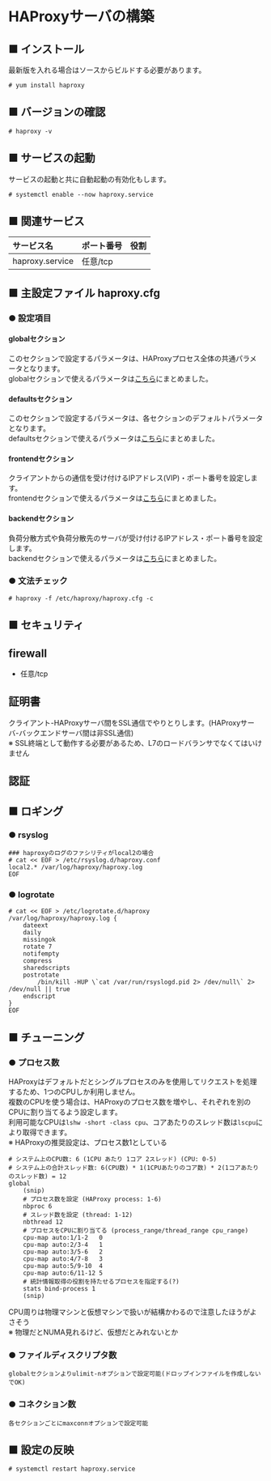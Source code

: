 # HAProxyサーバの構築
## ■ インストール
最新版を入れる場合はソースからビルドする必要があります。
```
# yum install haproxy
```
## ■ バージョンの確認
```
# haproxy -v
```

## ■ サービスの起動
サービスの起動と共に自動起動の有効化もします。
```
# systemctl enable --now haproxy.service
```
## ■ 関連サービス
|サービス名|ポート番号|役割|
|:---|:---|:---|
|haproxy.service|任意/tcp||

## ■ 主設定ファイル haproxy.cfg
### ● 設定項目
#### globalセクション
このセクションで設定するパラメータは、HAProxyプロセス全体の共通パラメータとなります。  
globalセクションで使えるパラメータは[こちら](https://github.com/thetaru/memorandum/tree/master/OS/Linux/CentOS8/haproxy/haproxy_server/global_keywords)にまとめました。
#### defaultsセクション
このセクションで設定するパラメータは、各セクションのデフォルトパラメータとなります。  
defaultsセクションで使えるパラメータは[こちら](https://github.com/thetaru/memorandum/tree/master/OS/Linux/CentOS8/haproxy/haproxy_server/defaults_keywords)にまとめました。
#### frontendセクション
クライアントからの通信を受け付けるIPアドレス(VIP)・ポート番号を設定します。  
frontendセクションで使えるパラメータは[こちら](https://github.com/thetaru/memorandum/tree/master/OS/Linux/CentOS8/haproxy/haproxy_server/frontend_keywords)にまとめました。
#### backendセクション
負荷分散方式や負荷分散先のサーバが受け付けるIPアドレス・ポート番号を設定します。  
backendセクションで使えるパラメータは[こちら](https://github.com/thetaru/memorandum/tree/master/OS/Linux/CentOS8/haproxy/haproxy_server/backend_keywords)にまとめました。

### ● 文法チェック
```
# haproxy -f /etc/haproxy/haproxy.cfg -c
```
## ■ セキュリティ
## firewall
- 任意/tcp

## 証明書
クライアント-HAProxyサーバ間をSSL通信でやりとりします。(HAProxyサーバ-バックエンドサーバ間は非SSL通信)  
※ SSL終端として動作する必要があるため、L7のロードバランサでなくてはいけません
## 認証
## ■ ロギング
### ● rsyslog
```
### haproxyのログのファシリティがlocal2の場合
# cat << EOF > /etc/rsyslog.d/haproxy.conf
local2.* /var/log/haproxy/haproxy.log
EOF
```
### ● logrotate
```
# cat << EOF > /etc/logrotate.d/haproxy
/var/log/haproxy/haproxy.log {
    dateext
    daily
    missingok
    rotate 7
    notifempty
    compress
    sharedscripts
    postrotate
        /bin/kill -HUP \`cat /var/run/rsyslogd.pid 2> /dev/null\` 2> /dev/null || true
    endscript
}
EOF
```
## ■ チューニング
### ● プロセス数
HAProxyはデフォルトだとシングルプロセスのみを使用してリクエストを処理するため、1つのCPUしか利用しません。  
複数のCPUを使う場合は、HAProxyのプロセス数を増やし、それぞれを別のCPUに割り当てるよう設定します。  
利用可能なCPUは`lshw -short -class cpu`、コアあたりのスレッド数は`lscpu`により取得できます。  
※ HAProxyの推奨設定は、プロセス数1としている
```
# システム上のCPU数: 6 (1CPU あたり 1コア 2スレッド) (CPU: 0-5)
# システム上の合計スレッド数: 6(CPU数) * 1(1CPUあたりのコア数) * 2(1コアあたりのスレッド数) = 12 
global
    (snip)
    # プロセス数を設定 (HAProxy process: 1-6)
    nbproc 6
    # スレッド数を設定 (thread: 1-12)
    nbthread 12
    # プロセスをCPUに割り当てる (process_range/thread_range cpu_range)
    cpu-map auto:1/1-2   0
    cpu-map auto:2/3-4   1
    cpu-map auto:3/5-6   2
    cpu-map auto:4/7-8   3
    cpu-map auto:5/9-10  4
    cpu-map auto:6/11-12 5
    # 統計情報取得の役割を持たせるプロセスを指定する(?)
    stats bind-process 1
    (snip)
```
CPU周りは物理マシンと仮想マシンで扱いが結構かわるので注意したほうがよさそう  
※ 物理だとNUMA見れるけど、仮想だとみれないとか

### ● ファイルディスクリプタ数
```
globalセクションよりulimit-nオプションで設定可能(ドロップインファイルを作成しないでOK)
```
### ● コネクション数
```
各セクションごとにmaxconnオプションで設定可能
```

## ■ 設定の反映
```
# systemctl restart haproxy.service
```
